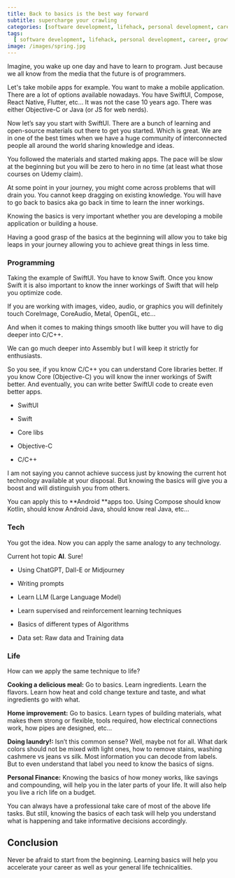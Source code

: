 ```yaml
---
title: Back to basics is the best way forward
subtitle: supercharge your crawling
categories: [software development, lifehack, personal development, career, growth]
tags:
  [ software development, lifehack, personal development, career, growth ]
image: /images/spring.jpg
---
```


Imagine, you wake up one day and have to learn to program. Just because we all know from the media that the future is of programmers. 

Let's take mobile apps for example. You want to make a mobile application. There are a lot of options available nowadays. You have SwiftUI, Compose, React Native, Flutter, etc… It was not the case 10 years ago. There was either Objective-C or Java (or JS for web nerds). 

Now let’s say you start with SwiftUI. There are a bunch of learning and open-source materials out there to get you started. Which is great. We are in one of the best times when we have a huge community of interconnected people all around the world sharing knowledge and ideas. 

You followed the materials and started making apps. The pace will be slow at the beginning but you will be zero to hero in no time (at least what those courses on Udemy claim). 

At some point in your journey, you might come across problems that will drain you. You cannot keep dragging on existing knowledge. You will have to go back to basics aka go back in time to learn the inner workings. 

Knowing the basics is very important whether you are developing a mobile application or building a house.  

Having a good grasp of the basics at the beginning will allow you to take big leaps in your journey allowing you to achieve great things in less time. 

### Programming

Taking the example of SwiftUI. You have to know Swift. Once you know Swift it is also important to know the inner workings of Swift that will help you optimize code. 

If you are working with images, video, audio, or graphics you will definitely touch CoreImage, CoreAudio, Metal, OpenGL, etc… 

And when it comes to making things smooth like butter you will have to dig deeper into C/C++. 

We can go much deeper into Assembly but I will keep it strictly for enthusiasts.

So you see, if you know C/C++ you can understand Core libraries better. If you know Core (Objective-C) you will know the inner workings of Swift better. And eventually, you can write better SwiftUI code to create even better apps.

* SwiftUI

* Swift

* Core libs 

* Objective-C

* C/C++

I am not saying you cannot achieve success just by knowing the current hot technology available at your disposal. But knowing the basics will give you a boost and will distinguish you from others. 

You can apply this to **Android **apps too. Using Compose should know Kotlin, should know Android Java, should know real Java, etc… 

### Tech

You got the idea. Now you can apply the same analogy to any technology. 

Current hot topic **AI**. Sure! 

* Using ChatGPT, Dall-E or Midjourney

* Writing prompts

* Learn LLM (Large Language Model)

* Learn supervised and reinforcement learning techniques

* Basics of different types of Algorithms

* Data set: Raw data and Training data

### Life

How can we apply the same technique to life?

**Cooking a delicious meal:** Go to basics. Learn ingredients. Learn the flavors. Learn how heat and cold change texture and taste, and what ingredients go with what. 

**Home improvement:** Go to basics. Learn types of building materials, what makes them strong or flexible, tools required, how electrical connections work, how pipes are designed, etc… 

**Doing laundry!:** Isn’t this common sense? Well, maybe not for all. What dark colors should not be mixed with light ones, how to remove stains, washing cashmere vs jeans vs silk. Most information you can decode from labels. But to even understand that label you need to know the basics of signs. 

**Personal Finance:** Knowing the basics of how money works, like savings and compounding, will help you in the later parts of your life. It will also help you live a rich life on a budget. 

You can always have a professional take care of most of the above life tasks. But still, knowing the basics of each task will help you understand what is happening and take informative decisions accordingly.

## Conclusion 

Never be afraid to start from the beginning. Learning basics will help you accelerate your career as well as your general life technicalities.